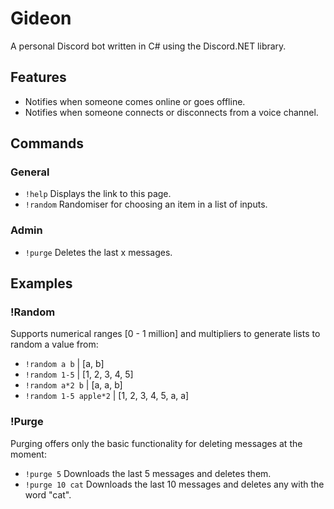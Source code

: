 # Gideon
A personal Discord bot written in C# using the Discord.NET library.

## Features
- Notifies when someone comes online or goes offline.
- Notifies when someone connects or disconnects from a voice channel.

## Commands

### General
- `!help` Displays the link to this page.
- `!random` Randomiser for choosing an item in a list of inputs.

### Admin
- `!purge` Deletes the last x messages.

## Examples

### !Random
Supports numerical ranges [0 - 1 million] and multipliers to generate lists to random a value from:
- `!random a b` | [a, b]
- `!random 1-5` | [1, 2, 3, 4, 5]
- `!random a*2 b` | [a, a, b]
- `!random 1-5 apple*2` | [1, 2, 3, 4, 5, a, a]

### !Purge
Purging offers only the basic functionality for deleting messages at the moment:
- `!purge 5` Downloads the last 5 messages and deletes them.
- `!purge 10 cat` Downloads the last 10 messages and deletes any with the word "cat".